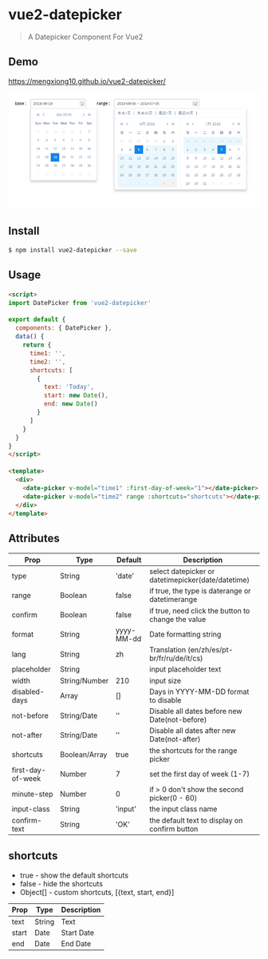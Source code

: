 # vue2-datepicker

> A Datepicker Component For Vue2

## Demo
<https://mengxiong10.github.io/vue2-datepicker/>

![image](https://github.com/mengxiong10/vue2-datepicker/raw/master/screenshot/demo.PNG)

## Install

```bash
$ npm install vue2-datepicker --save
```

## Usage

```html
<script>
import DatePicker from 'vue2-datepicker'

export default {
  components: { DatePicker },
  data() {
    return {
      time1: '',
      time2: '',
      shortcuts: [
        {
          text: 'Today',
          start: new Date(),
          end: new Date()
        }
      ]
    }
  }
}
</script>

<template>
  <div>
    <date-picker v-model="time1" :first-day-of-week="1"></date-picker>
    <date-picker v-model="time2" range :shortcuts="shortcuts"></date-picker>
  </div>
</template>
```
## Attributes

| Prop              | Type          | Default     | Description                                       |
|-------------------|---------------|-------------|---------------------------------------------------|
| type              | String        | 'date'      | select datepicker or datetimepicker(date/datetime)|
| range             | Boolean       | false       | if true, the type is daterange or datetimerange   |
| confirm           | Boolean       | false       | if true, need click the button to change the value|
| format            | String        | yyyy-MM-dd  | Date formatting string                            |
| lang              | String        | zh          | Translation (en/zh/es/pt-br/fr/ru/de/it/cs)                   |
| placeholder       | String        |             | input placeholder text                            |
| width             | String/Number | 210         | input size                                        |
| disabled-days     | Array         | []          | Days in YYYY-MM-DD format to disable              |
| not-before        | String/Date   | ''          | Disable all dates before new Date(not-before)     |
| not-after         | String/Date   | ''          | Disable all dates after new Date(not-after)       |
| shortcuts         | Boolean/Array | true        | the shortcuts for the range picker                |
| first-day-of-week | Number        | 7           | set the first day of week (1-7)                   |
| minute-step       | Number        | 0           | if > 0 don't show the second picker(0 - 60)       |
| input-class       | String        | 'input'     | the input class name                              |
| confirm-text      | String        | 'OK'        | the default text to display on confirm button     |


## shortcuts
* true -      show the default shortcuts
* false -     hide the shortcuts
* Object[] -  custom shortcuts, [{text, start, end}]

| Prop            | Type          |  Description           |
|-----------------|---------------|------------------------|
| text            | String        | Text                   |
| start           | Date          | Start Date             |
| end             | Date          | End Date               |



